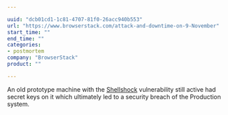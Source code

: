 ```yaml
---

uuid: "dcb01cd1-1c81-4707-81f0-26acc940b553"
url: "https://www.browserstack.com/attack-and-downtime-on-9-November"
start_time: ""
end_time: ""
categories:
- postmortem
company: "BrowserStack"
product: ""

---
```


An old prototype machine with the [Shellshock](https://en.wikipedia.org/wiki/Shellshock_(software_bug)) vulnerability still active had secret keys on it which ultimately led to a security breach of the Production system.
